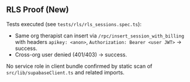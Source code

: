 ## RLS Proof (New)

Tests executed (see `tests/rls/rls_sessions.spec.ts`):
- Same org therapist can insert via `/rpc/insert_session_with_billing` with headers `apikey: <anon>`, `Authorization: Bearer <user JWT>` → success.
- Cross-org user denied (401/403) → success.

No service role in client bundle confirmed by static scan of `src/lib/supabaseClient.ts` and related imports.


